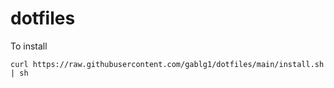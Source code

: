 # dotfiles

To install

```
curl https://raw.githubusercontent.com/gablg1/dotfiles/main/install.sh | sh
```
